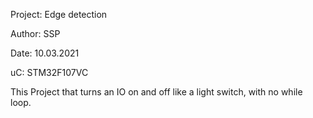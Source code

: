 Project: Edge detection

Author: SSP

Date: 10.03.2021

uC: STM32F107VC

This Project that turns an IO on and off like a light switch, with no while loop.
